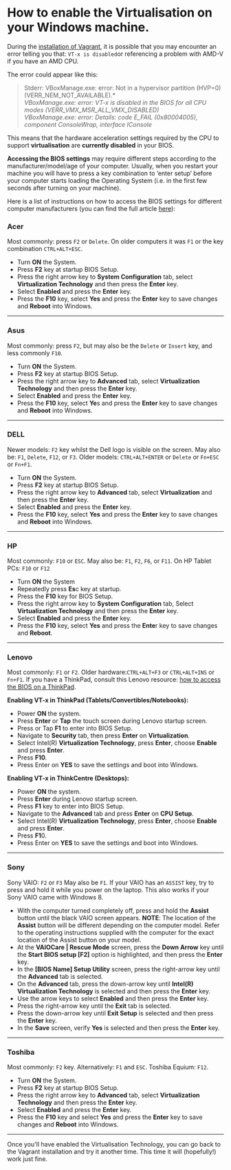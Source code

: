# How to enable the Virtualisation on your Windows machine.

During the [installation of Vagrant](https://github.com/jreades/sds_env/tree/master/vagrant), it is possible that you may encounter an error telling you that: `VT-x is disabled`or referencing a problem with AMD-V if you have an AMD CPU.

The error could appear like this:

> Stderr: VBoxManage.exe: error: Not in a hypervisor partition (HVP=0) (VERR_NEM_NOT_AVAILABLE).*  
> *VBoxManage.exe: error: VT-x is disabled in the BIOS for all CPU modes (VERR_VMX_MSR_ALL_VMX_DISABLED)*  
> *VBoxManage.exe: error: Details: code E_FAIL (0x80004005), component ConsoleWrap, interface IConsole*

This means that the hardware acceleration settings required by the CPU to support **virtualisation** are **currently disabled** in your BIOS.  

**Accessing the BIOS settings** may require different steps according to the manufacturer/model/age of your computer. Usually, when you restart your machine you will have to press a key combination to ‘enter setup’ before your computer starts loading the Operating System (i.e. in the first few seconds after turning on your machine).  


Here is a list of instructions on how to access the BIOS settings for different computer manufacturers (you can find the full article [here](https://2nwiki.2n.cz/pages/viewpage.action?pageId=75202968)):

### Acer
Most commonly: press `F2` or `Delete`. On older computers it was `F1` or the key combination `CTRL+ALT+ESC`.  
- Turn **ON** the System.  
- Press **F2** key at startup BIOS Setup.
- Press the right arrow key to **System Configuration** tab, select **Virtualization Technology** and then press the **Enter** key.
- Select **Enabled** and press the **Enter** key.
- Press the **F10** key, select **Yes** and press the **Enter** key to save changes and **Reboot** into Windows.
---

### Asus
Most commonly: press `F2`, but may also be the `Delete` or `Insert` key, and less commonly `F10`.
- Turn **ON** the System.
- Press **F2** key at startup BIOS Setup.
- Press the right arrow key to **Advanced** tab, select **Virtualization Technology** and then press the **Enter** key.
- Select **Enabled** and press the **Enter** key.
- Press the **F10** key, select **Ye**s and press the **Enter** key to save changes and **Reboot** into Windows.
---

### DELL
Newer models: `F2` key whilst the Dell logo is visible on the screen. May also be: `F1`, `Delete`, `F12`, or `F3`.  Older models: `CTRL+ALT+ENTER` or `Delete` or `Fn+ESC` or `Fn+F1`.  
- Turn **ON** the System.
- Press **F2** key at startup BIOS Setup.
- Press the right arrow key to **Advanced** tab, select **Virtualization** and then press the **Enter** key.
- Select **Enabled** and press the **Enter** key.
- Press the **F10** key, select **Yes** and press the **Enter** key to save changes and **Reboot** into Windows.
---

### HP
Most commonly: `F10` or `ESC`. May also be: `F1`, `F2`, `F6`, or `F11`. On HP Tablet PCs: `F10` or `F12`  
- Turn **ON** the System
- Repeatedly press **Es**c key at startup.
- Press the **F10** key for BIOS Setup.
- Press the right arrow key to **System Configuration** tab, Select **Virtualization Technology** and then press the **Enter** key.
- Select **Enabled** and press the **Enter** key.
- Press the **F10** key, select **Yes** and press the **Ente**r key to save changes and **Reboot**.
---

### Lenovo
Most commonly: `F1` or `F2`. Older hardware:`CTRL+ALT+F3` or `CTRL+ALT+INS` or `Fn+F1`. If you have a ThinkPad, consult this Lenovo resource: [how to access the BIOS on a ThinkPad](https://support.lenovo.com/us/en/solutions/HT500222#2).  

**Enabling VT-x in ThinkPad (Tablets/Convertibles/Notebooks):**
- Power **ON** the system.
- Press **Enter** or **Tap** the touch screen during Lenovo startup screen.
- Press or Tap **F1** to enter into BIOS Setup.
- Navigate to **Security** tab, then press **Enter** on **Virtualization**.
- Select Intel(R) **Virtualization Technology**, press **Enter**, choose **Enable** and press **Enter**.
- Press **F10**.
- Press Enter on **YES** to save the settings and boot into Windows.


**Enabling VT-x in ThinkCentre (Desktops):**
- Power **ON** the system.
- Press **Enter** during Lenovo startup screen.
- Press **F1** key to enter into BIOS Setup.
- Navigate to the **Advanced** tab and press **Enter** on **CPU Setup**.
- Select Intel(R) **Virtualization Technology**, press **Enter**, choose **Enable** and press **Enter**.
- Press **F1**0.
- Press Enter on **YES** to save the settings and boot into Windows.
---

### Sony
Sony VAIO: `F2` or `F3` May also be `F1`.  If your VAIO has an `ASSIST` key, try to press and hold it while you power on the laptop. This also works if your Sony VAIO came with Windows 8.
- With the computer turned completely off, press and hold the **Assist** button until the black VAIO screen appears. 
**NOTE**: The location of the **Assist** button will be different depending on the computer model. Refer to the operating instructions supplied with the computer for the exact location of the Assist button on your model.
- At the **VAIOCare | Rescue Mode** screen, press the **Down Arrow** key until the **Start BIOS setup [F2]** option is highlighted, and then press the **Enter** key.
- In the **[BIOS Name] Setup Utility** screen, press the right-arrow key until the **Advanced** tab is selected.
- On the **Advanced** tab, press the down-arrow key until **Intel(R) Virtualization Technology** is selected and then press the **Enter** key. 
- Use the arrow keys to select **Enabled** and then press the **Enter** key.
- Press the right-arrow key until the **Exit** tab is selected.
- Press the down-arrow key until **Exit Setup** is selected and then press the **Enter** key.
- In the **Save** screen, verify **Yes** is selected and then press the **Enter** key.
---

### Toshiba
Most commonly: `F2` key. Alternatively: `F1` and `ESC`.  Toshiba Equium: `F12`.
- Turn **ON** the System.
- Press **F2** key at startup BIOS Setup.
- Press the right arrow key to **Advanced** tab, select **Virtualization Technology** and then press the **Enter** key.
- Select **Enabled** and press the **Enter** key.
- Press the **F10** key and select **Yes** and press the **Enter** key to save changes and **Reboot** into Windows.
---

Once you'll have enabled the Virtualisation Technology, you can go back to the Vagrant installation and try it another time. This time it will (hopefully!) work just fine.
